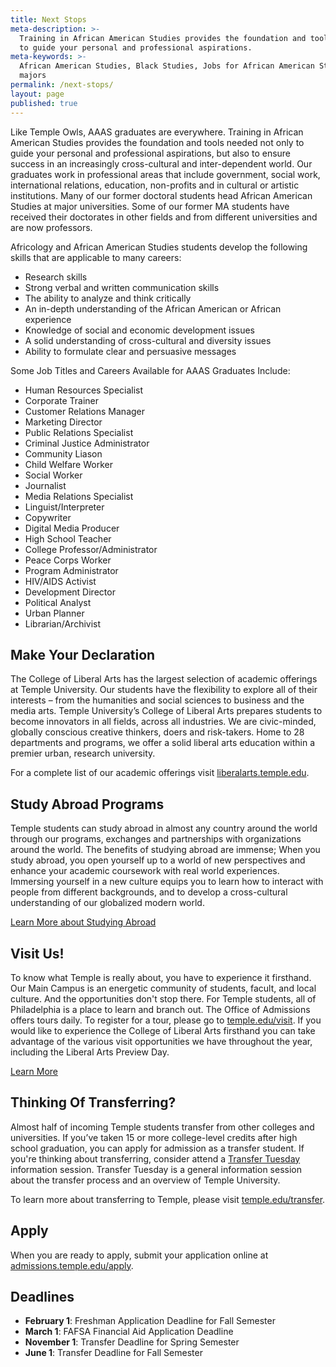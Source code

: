 ```yaml
---
title: Next Stops
meta-description: >-
  Training in African American Studies provides the foundation and tools needed
  to guide your personal and professional aspirations.
meta-keywords: >-
  African American Studies, Black Studies, Jobs for African American Studies
  majors
permalink: /next-stops/
layout: page
published: true
---
```

Like Temple Owls, AAAS graduates are everywhere. Training in African American Studies provides the foundation and tools needed not only to guide your personal and professional aspirations, but also to ensure success in an increasingly cross-cultural and inter-dependent world. Our graduates work in professional areas that include government, social work, international relations, education, non-profits and in cultural or artistic institutions. Many of our former doctoral students head African American Studies at major universities. Some of our former MA students have received their doctorates in other fields and from different universities and are now professors. 

Africology and African American Studies students develop the following skills that are applicable to many careers:
- Research skills
- Strong verbal and written communication skills
- The ability to analyze and think critically
- An in-depth understanding of the African American or African experience
- Knowledge of social and economic development issues
- A solid understanding of cross-cultural and diversity issues
- Ability to formulate clear and persuasive messages

Some Job Titles and Careers Available for AAAS Graduates Include:
- Human Resources Specialist
- Corporate Trainer
- Customer Relations Manager
- Marketing Director
- Public Relations Specialist
- Criminal Justice Administrator
- Community Liason
- Child Welfare Worker
- Social Worker
- Journalist
- Media Relations Specialist
- Linguist/Interpreter
- Copywriter
- Digital Media Producer
- High School Teacher
- College Professor/Administrator
- Peace Corps Worker
- Program Administrator
- HIV/AIDS Activist
- Development Director
- Political Analyst
- Urban Planner
- Librarian/Archivist

## Make Your Declaration
The College of Liberal Arts has the largest selection of academic offerings at Temple University. Our students have the flexibility to explore all of their interests – from the humanities and social sciences to business and the media arts. Temple University’s College of Liberal Arts prepares students to become innovators in all fields, across all industries. We are civic-minded, globally conscious creative thinkers, doers and risk-takers. Home to 28 departments and programs, we offer a solid liberal arts education within a premier urban, research university. 

For a complete list of our academic offerings visit [liberalarts.temple.edu](http://www.liberalarts.temple.edu).

## Study Abroad Programs
Temple students can study abroad in almost any country around the world through our programs, exchanges and partnerships with organizations around the world. The benefits of studying abroad are immense; When you study abroad, you open yourself up to a world of new perspectives and enhance your academic coursework with real world experiences. Immersing yourself in a new culture equips you to learn how to interact with people from different backgrounds, and to develop a cross-cultural understanding of our globalized modern world.  

[Learn More about Studying Abroad](https://studyabroad.temple.edu/)

## Visit Us!

To know what Temple is really about, you have to experience it firsthand. Our Main Campus is an energetic community of students, facult, and local culture. And the opportunities don't stop there. For Temple students, all of Philadelphia is a place to learn and branch out. The Office of Admissions offers tours daily. To register for a tour, please go to [temple.edu/visit](http://admissions.temple.edu/visit). If you would like to experience the College of Liberal Arts firsthand you can take advantage of the various visit opportunities we have throughout the year, including the Liberal Arts Preview Day. 

[Learn More](http://admissions.temple.edu/visit)

## Thinking Of Transferring?

Almost half of incoming Temple students transfer from other colleges and universities. If you’ve taken 15 or more college-level credits after high school graduation, you can apply for admission as a transfer student.  If you're thinking about transferring, consider attend a [Transfer Tuesday](http://admissions.temple.edu/visit/transfer-tuesday) information session. Transfer Tuesday is a general information session about the transfer process and an overview of Temple University. 

To learn more about transferring to Temple, please visit [temple.edu/transfer](http://admissions.temple.edu/transfer).

## Apply
When you are ready to apply, submit your application online at [admissions.temple.edu/apply](http://admissions.temple.edu/apply).

## Deadlines
- **February 1**: Freshman Application Deadline for Fall Semester
- **March 1**: FAFSA Financial Aid Application Deadline
- **November 1**: Transfer Deadline for Spring Semester
- **June 1**: Transfer Deadline for Fall Semester
